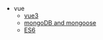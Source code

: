 - vue
  - [vue3](page/vue3/index.md)
  - [mongoDB and mongoose](page/mongoDB/index.md)
  - [ES6](page/prototype.md)
